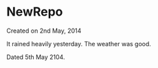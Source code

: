 NewRepo
=======
Created on 2nd May, 2014

It rained heavily yesterday.
The weather was good.

Dated 5th May 2104.